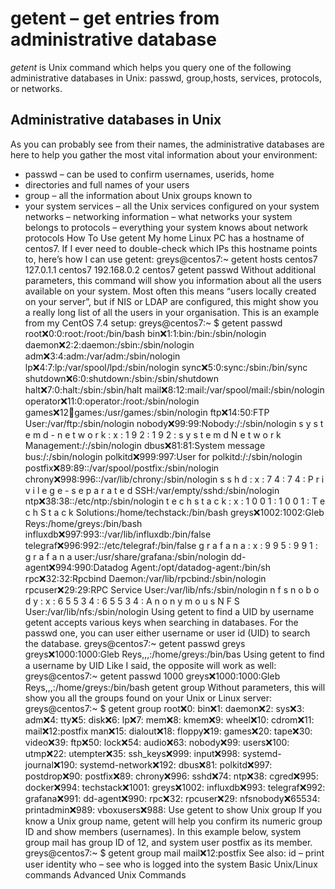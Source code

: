 # getent – get entries from administrative database
*getent* is Unix command which helps you query one of the following administrative databases in Unix: passwd, group,hosts, services, protocols, or networks.

## Administrative databases in Unix

As you can probably see from their names, the administrative
databases are here to help you gather the most vital
information about your environment:
- passwd – can be used to confirm usernames, userids, home
- directories and full names of your users
- group – all the information about Unix groups known to
- your system
services – all the Unix services configured on your
system
networks – networking information – what networks your
system belongs to
protocols – everything your system knows about network
protocols
How To Use getent
My home Linux PC has a hostname of centos7. If I ever need to
double-check which IPs this hostname points to, here’s how I
can use getent:
greys@centos7:~ getent hosts centos7
127.0.1.1 centos7
192.168.0.2 centos7
getent passwd
Without additional parameters, this command will show you
information about all the users available on your system. Most
often this means “users locally created on your server”, but
if NIS or LDAP are configured, this might show you a really
long list of all the users in your organisation.
This is an example from my CentOS 7.4 setup:
greys@centos7:~ $ getent passwd
root:x:0:0:root:/root:/bin/bash
bin:x:1:1:bin:/bin:/sbin/nologin
daemon:x:2:2:daemon:/sbin:/sbin/nologin
adm:x:3:4:adm:/var/adm:/sbin/nologin
lp:x:4:7:lp:/var/spool/lpd:/sbin/nologin
sync:x:5:0:sync:/sbin:/bin/sync
shutdown:x:6:0:shutdown:/sbin:/sbin/shutdown
halt:x:7:0:halt:/sbin:/sbin/halt
mail:x:8:12:mail:/var/spool/mail:/sbin/nologin
operator:x:11:0:operator:/root:/sbin/nologin
games:x:12:100:games:/usr/games:/sbin/nologin
ftp:x:14:50:FTP User:/var/ftp:/sbin/nologin
nobody:x:99:99:Nobody:/:/sbin/nologin
s y s t e m d - n e t w o r k : x : 1 9 2 : 1 9 2 : s y s t e m d N e t w o r k
Management:/:/sbin/nologin
dbus:x:81:81:System message bus:/:/sbin/nologin
polkitd:x:999:997:User for polkitd:/:/sbin/nologin
postfix:x:89:89::/var/spool/postfix:/sbin/nologin
chrony:x:998:996::/var/lib/chrony:/sbin/nologin
s s h d : x : 7 4 : 7 4 : P r i v i l e g e - s e p a r a t e d
SSH:/var/empty/sshd:/sbin/nologin
ntp:x:38:38::/etc/ntp:/sbin/nologin
t e c h s t a c k : x : 1 0 0 1 : 1 0 0 1 : T e c h S t a c k
Solutions:/home/techstack:/bin/bash
greys:x:1002:1002:Gleb Reys:/home/greys:/bin/bash
influxdb:x:997:993::/var/lib/influxdb:/bin/false
telegraf:x:996:992::/etc/telegraf:/bin/false
g r a f a n a : x : 9 9 5 : 9 9 1 : g r a f a n a
user:/usr/share/grafana:/sbin/nologin
dd-agent:x:994:990:Datadog Agent:/opt/datadog-agent:/bin/sh
rpc:x:32:32:Rpcbind Daemon:/var/lib/rpcbind:/sbin/nologin
rpcuser:x:29:29:RPC Service User:/var/lib/nfs:/sbin/nologin
n f s n o b o d y : x : 6 5 5 3 4 : 6 5 5 3 4 : A n o n y m o u s N F S
User:/var/lib/nfs:/sbin/nologin
Using getent to find a UID by username
getent accepts various keys when searching in databases. For
the passwd one, you can user either username or user id (UID)
to search the database.
greys@centos7:~ getent passwd greys
greys:x:1000:1000:Gleb Reys,,,:/home/greys:/bin/bas
Using getent to find a username by UID
Like I said, the opposite will work as well:
greys@centos7:~ getent passwd 1000
greys:x:1000:1000:Gleb Reys,,,:/home/greys:/bin/bash
getent group
Without parameters, this will show you all the groups found on
your Unix or Linux server:
greys@centos7:~ $ getent group
root:x:0:
bin:x:1:
daemon:x:2:
sys:x:3:
adm:x:4:
tty:x:5:
disk:x:6:
lp:x:7:
mem:x:8:
kmem:x:9:
wheel:x:10:
cdrom:x:11:
mail:x:12:postfix
man:x:15:
dialout:x:18:
floppy:x:19:
games:x:20:
tape:x:30:
video:x:39:
ftp:x:50:
lock:x:54:
audio:x:63:
nobody:x:99:
users:x:100:
utmp:x:22:
utempter:x:35:
ssh_keys:x:999:
input:x:998:
systemd-journal:x:190:
systemd-network:x:192:
dbus:x:81:
polkitd:x:997:
postdrop:x:90:
postfix:x:89:
chrony:x:996:
sshd:x:74:
ntp:x:38:
cgred:x:995:
docker:x:994:
techstack:x:1001:
greys:x:1002:
influxdb:x:993:
telegraf:x:992:
grafana:x:991:
dd-agent:x:990:
rpc:x:32:
rpcuser:x:29:
nfsnobody:x:65534:
printadmin:x:989:
vboxusers:x:988:
Use getent to show Unix group
If you know a Unix group name, getent will help you confirm
its numeric group ID and show members (usernames).
In this example below, system group mail has group ID of 12,
and system user postfix as its member.
greys@centos7:~ $ getent group mail
mail:x:12:postfix
See also:
id – print user identity
who – see who is logged into the system
Basic Unix/Linux commands
Advanced Unix Commands
